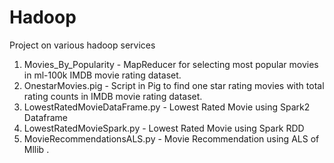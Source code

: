# Hadoop
 Project on various hadoop services

1. Movies_By_Popularity - MapReducer for selecting most popular movies in ml-100k IMDB movie rating dataset.
2. OnestarMovies.pig - Script in Pig to find one star rating movies with total rating counts in IMDB movie rating dataset.
3. LowestRatedMovieDataFrame.py - Lowest Rated Movie using Spark2 Dataframe
4. LowestRatedMovieSpark.py - Lowest Rated Movie using Spark RDD
5. MovieRecommendationsALS.py - Movie Recommendation using ALS of Mllib 
.
